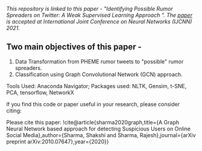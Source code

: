 *This repository is linked to this paper - "Identifying Possible Rumor Spreaders on Twitter: A Weak Supervised Learning Approach
". The [paper](https://arxiv.org/abs/2010.07647) is accepted at International Joint Conference on Neural Networks (IJCNN) 2021.*
## Two main objectives of this paper -
1. Data Transformation from PHEME rumor tweets to "possible" rumor spreaders.
2. Classification using Graph Convolutional Network (GCN) approach.

Tools Used: Anaconda Navigator;
Packages used: NLTK, Gensim, t-SNE, PCA, tensorflow, NetworkX

If you find this code or paper useful in your research, please consider citing:

Please cite this paper:
!cite@article{sharma2020graph,title={A Graph Neural Network based approach for detecting Suspicious Users on Online Social Media},author={Sharma, Shakshi and Sharma, Rajesh},journal={arXiv preprint arXiv:2010.07647},year={2020}}

